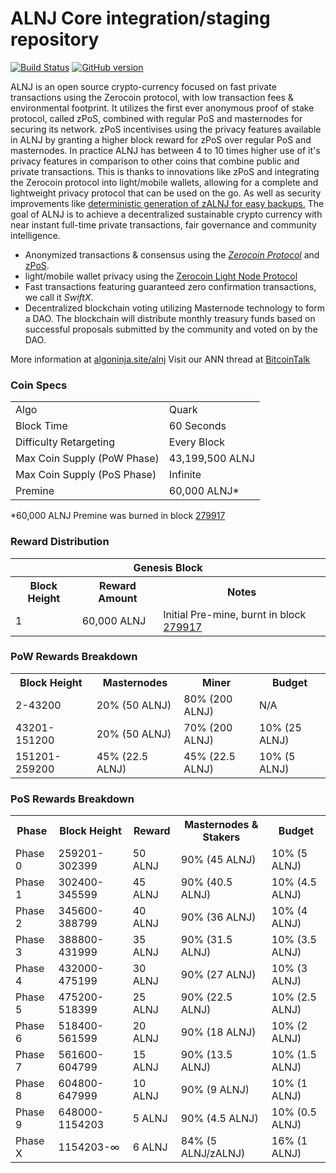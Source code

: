 ALNJ Core integration/staging repository
=====================================

[![Build Status](https://travis-ci.org/ALNJ-Project/ALNJ.svg?branch=master)](https://travis-ci.org/ALNJ-Project/ALNJ) [![GitHub version](https://badge.fury.io/gh/ALNJ-Project%2FALNJ.svg)](https://badge.fury.io/gh/ALNJ-Project%2FALNJ)

ALNJ is an open source crypto-currency focused on fast private transactions using the Zerocoin protocol, with low transaction fees & environmental footprint.  It utilizes the first ever anonymous proof of stake protocol, called zPoS, combined with regular PoS and masternodes for securing its network. zPoS incentivises using the privacy features available in ALNJ by granting a higher block reward for zPoS over regular PoS and masternodes. In practice ALNJ has between 4 to 10 times higher use of it's privacy features in comparison to other coins that combine public and private transactions. This is thanks to innovations like zPoS and integrating the Zerocoin protocol into light/mobile wallets, allowing for a complete and lightweight privacy protocol that can be used on the go. As well as security improvements like [deterministic generation of zALNJ for easy backups.](https://www.reddit.com/r/alnj/comments/8gbjf7/how_to_use_deterministic_zerocoin_generation/)
The goal of ALNJ is to achieve a decentralized sustainable crypto currency with near instant full-time private transactions, fair governance and community intelligence.
- Anonymized transactions & consensus using the [_Zerocoin Protocol_](http://www.algoninja.site/alnj/zalnj) and [zPoS](https://algoninja.site/alnj/zpos/).
- light/mobile wallet privacy using the [Zerocoin Light Node Protocol](https://algoninja.site/alnj/wp-content/uploads/2018/11/Zerocoin_Light_Node_Protocol.pdf)
- Fast transactions featuring guaranteed zero confirmation transactions, we call it _SwiftX_.
- Decentralized blockchain voting utilizing Masternode technology to form a DAO. The blockchain will distribute monthly treasury funds based on successful proposals submitted by the community and voted on by the DAO.

More information at [algoninja.site/alnj](http://www.algoninja.site/alnj) Visit our ANN thread at [BitcoinTalk](http://www.bitcointalk.org/index.php?topic=1262920)

### Coin Specs
<table>
<tr><td>Algo</td><td>Quark</td></tr>
<tr><td>Block Time</td><td>60 Seconds</td></tr>
<tr><td>Difficulty Retargeting</td><td>Every Block</td></tr>
<tr><td>Max Coin Supply (PoW Phase)</td><td>43,199,500 ALNJ</td></tr>
<tr><td>Max Coin Supply (PoS Phase)</td><td>Infinite</td></tr>
<tr><td>Premine</td><td>60,000 ALNJ*</td></tr>
</table>

*60,000 ALNJ Premine was burned in block [279917](http://www.presstab.pw/phpexplorer/ALNJ/block.php?blockhash=206d9cfe859798a0b0898ab00d7300be94de0f5469bb446cecb41c3e173a57e0)

### Reward Distribution

<table>
<th colspan=4>Genesis Block</th>
<tr><th>Block Height</th><th>Reward Amount</th><th>Notes</th></tr>
<tr><td>1</td><td>60,000 ALNJ</td><td>Initial Pre-mine, burnt in block <a href="http://www.presstab.pw/phpexplorer/ALNJ/block.php?blockhash=206d9cfe859798a0b0898ab00d7300be94de0f5469bb446cecb41c3e173a57e0">279917</a></td></tr>
</table>

### PoW Rewards Breakdown

<table>
<th>Block Height</th><th>Masternodes</th><th>Miner</th><th>Budget</th>
<tr><td>2-43200</td><td>20% (50 ALNJ)</td><td>80% (200 ALNJ)</td><td>N/A</td></tr>
<tr><td>43201-151200</td><td>20% (50 ALNJ)</td><td>70% (200 ALNJ)</td><td>10% (25 ALNJ)</td></tr>
<tr><td>151201-259200</td><td>45% (22.5 ALNJ)</td><td>45% (22.5 ALNJ)</td><td>10% (5 ALNJ)</td></tr>
</table>

### PoS Rewards Breakdown

<table>
<th>Phase</th><th>Block Height</th><th>Reward</th><th>Masternodes & Stakers</th><th>Budget</th>
<tr><td>Phase 0</td><td>259201-302399</td><td>50 ALNJ</td><td>90% (45 ALNJ)</td><td>10% (5 ALNJ)</td></tr>
<tr><td>Phase 1</td><td>302400-345599</td><td>45 ALNJ</td><td>90% (40.5 ALNJ)</td><td>10% (4.5 ALNJ)</td></tr>
<tr><td>Phase 2</td><td>345600-388799</td><td>40 ALNJ</td><td>90% (36 ALNJ)</td><td>10% (4 ALNJ)</td></tr>
<tr><td>Phase 3</td><td>388800-431999</td><td>35 ALNJ</td><td>90% (31.5 ALNJ)</td><td>10% (3.5 ALNJ)</td></tr>
<tr><td>Phase 4</td><td>432000-475199</td><td>30 ALNJ</td><td>90% (27 ALNJ)</td><td>10% (3 ALNJ)</td></tr>
<tr><td>Phase 5</td><td>475200-518399</td><td>25 ALNJ</td><td>90% (22.5 ALNJ)</td><td>10% (2.5 ALNJ)</td></tr>
<tr><td>Phase 6</td><td>518400-561599</td><td>20 ALNJ</td><td>90% (18 ALNJ)</td><td>10% (2 ALNJ)</td></tr>
<tr><td>Phase 7</td><td>561600-604799</td><td>15 ALNJ</td><td>90% (13.5 ALNJ)</td><td>10% (1.5 ALNJ)</td></tr>
<tr><td>Phase 8</td><td>604800-647999</td><td>10 ALNJ</td><td>90% (9 ALNJ)</td><td>10% (1 ALNJ)</td></tr>
<tr><td>Phase 9</td><td>648000-1154203</td><td>5 ALNJ</td><td>90% (4.5 ALNJ)</td><td>10% (0.5 ALNJ)</td></tr>
<tr><td>Phase X</td><td>1154203-∞</td><td>6 ALNJ</td><td>84% (5 ALNJ/zALNJ)</td><td>16% (1 ALNJ)</td></tr>
</table>
